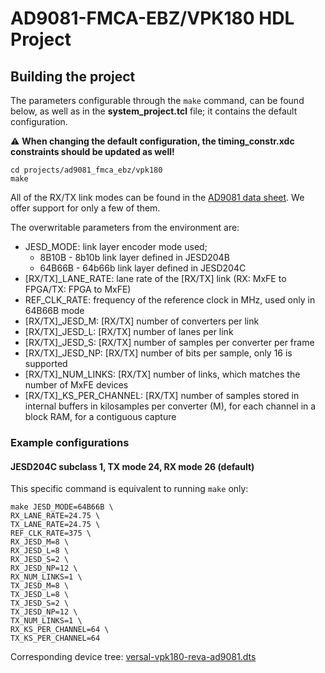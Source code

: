 # AD9081-FMCA-EBZ/VPK180 HDL Project

## Building the project

The parameters configurable through the `make` command, can be found below, as well as in the **system_project.tcl** file; it contains the default configuration.

:warning: **When changing the default configuration, the timing_constr.xdc constraints should be updated as well!**

```
cd projects/ad9081_fmca_ebz/vpk180
make
```

All of the RX/TX link modes can be found in the [AD9081 data sheet](https://www.analog.com/media/en/technical-documentation/user-guides/ad9081-ad9082-ug-1578.pdf). We offer support for only a few of them.

The overwritable parameters from the environment are:

- JESD_MODE: link layer encoder mode used; 
  - 8B10B - 8b10b link layer defined in JESD204B
  - 64B66B - 64b66b link layer defined in JESD204C
- [RX/TX]_LANE_RATE: lane rate of the [RX/TX] link (RX: MxFE to FPGA/TX: FPGA to MxFE)
- REF_CLK_RATE: frequency of the reference clock in MHz, used only in 64B66B mode
- [RX/TX]_JESD_M: [RX/TX] number of converters per link
- [RX/TX]_JESD_L: [RX/TX] number of lanes per link
- [RX/TX]_JESD_S: [RX/TX] number of samples per converter per frame
- [RX/TX]_JESD_NP: [RX/TX] number of bits per sample, only 16 is supported
- [RX/TX]_NUM_LINKS: [RX/TX] number of links, which matches the number of MxFE devices
- [RX/TX]_KS_PER_CHANNEL: [RX/TX] number of samples stored in internal buffers in kilosamples per converter (M), for each channel in a block RAM, for a contiguous capture

### Example configurations

#### JESD204C subclass 1, TX mode 24, RX mode 26 (default)

This specific command is equivalent to running `make` only:

```
make JESD_MODE=64B66B \
RX_LANE_RATE=24.75 \
TX_LANE_RATE=24.75 \
REF_CLK_RATE=375 \
RX_JESD_M=8 \
RX_JESD_L=8 \
RX_JESD_S=2 \
RX_JESD_NP=12 \
RX_NUM_LINKS=1 \
TX_JESD_M=8 \
TX_JESD_L=8 \
TX_JESD_S=2 \
TX_JESD_NP=12 \
TX_NUM_LINKS=1 \
RX_KS_PER_CHANNEL=64 \
TX_KS_PER_CHANNEL=64
```

Corresponding device tree: [versal-vpk180-reva-ad9081.dts](https://github.com/analogdevicesinc/linux/blob/main/arch/arm64/boot/dts/xilinx/versal-vpk180-reva-ad9081.dts)
